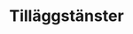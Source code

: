 ---
title: Tilläggstänster
templateKey: category-page
id: 4
description: ""
image: /img/default.jpg
slug: tillaggstanster
brandLogo: /img/brand_Default.png
brandUrl: " "
---